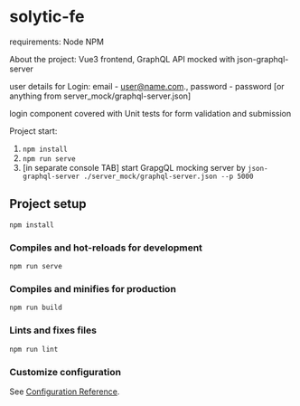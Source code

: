 # solytic-fe

requirements:
Node
NPM

About the project:
Vue3 frontend, GraphQL API mocked with json-graphql-server

user details for Login: email - user@name.com., password - password [or anything from  server_mock/graphql-server.json]

login component covered with Unit tests for form validation and submission

Project start:
1. `npm install`
2. `npm run serve`
3. [in separate console TAB] start GrapgQL mocking server by `json-graphql-server ./server_mock/graphql-server.json --p 5000` 

## Project setup
```
npm install
```

### Compiles and hot-reloads for development
```
npm run serve
```

### Compiles and minifies for production
```
npm run build
```

### Lints and fixes files
```
npm run lint
```

### Customize configuration
See [Configuration Reference](https://cli.vuejs.org/config/).
